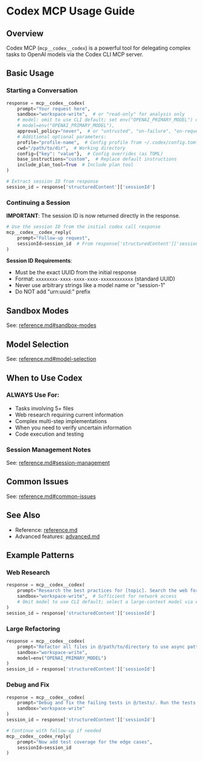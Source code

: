 # Codex MCP Usage Guide

## Overview

Codex MCP (`mcp__codex__codex`) is a powerful tool for delegating complex tasks to OpenAI models via the Codex CLI
MCP server.

## Basic Usage

### Starting a Conversation

```python
response = mcp__codex__codex(
    prompt="Your request here",
    sandbox="workspace-write",  # or "read-only" for analysis only
    # model: omit to use CLI default; set env("OPENAI_PRIMARY_MODEL") only when you must override.
    # model=env("OPENAI_PRIMARY_MODEL"),
    approval_policy="never",  # or "untrusted", "on-failure", "on-request"
    # Additional optional parameters:
    profile="profile-name",  # Config profile from ~/.codex/config.toml
    cwd="/path/to/dir",  # Working directory
    config={"key": "value"},  # Config overrides (as TOML)
    base_instructions="custom",  # Replace default instructions
    include_plan_tool=True  # Include plan tool
)

# Extract session ID from response
session_id = response['structuredContent']['sessionId']
```

### Continuing a Session

**IMPORTANT**: The session ID is now returned directly in the response.

```python
# Use the session ID from the initial codex call response
mcp__codex__codex_reply(
    prompt="Follow-up request",
    sessionId=session_id  # From response['structuredContent']['sessionId']
)
```

**Session ID Requirements**:

- Must be the exact UUID from the initial response
- Format: `xxxxxxxx-xxxx-xxxx-xxxx-xxxxxxxxxxxx` (standard UUID)
- Never use arbitrary strings like a model name or "session-1"
- Do NOT add "urn:uuid:" prefix

## Sandbox Modes

See: [reference.md#sandbox-modes](./reference.md#sandbox-modes)

## Model Selection

See: [reference.md#model-selection](./reference.md#model-selection)

## When to Use Codex

### ALWAYS Use For:

- Tasks involving 5+ files
- Web research requiring current information
- Complex multi-step implementations
- When you need to verify uncertain information
- Code execution and testing

### Session Management Notes

See: [reference.md#session-management](./reference.md#session-management)

## Common Issues

See: [reference.md#common-issues](./reference.md#common-issues)

## See Also

- Reference: [reference.md](./reference.md)
- Advanced features: [advanced.md](./advanced.md)

## Example Patterns

### Web Research

```python
response = mcp__codex__codex(
    prompt="Research the best practices for [topic]. Search the web for current information.",
    sandbox="workspace-write",  # Sufficient for network access
    # Omit model to use CLI default; select a large‑context model via env only if configured and truly needed.
)
session_id = response['structuredContent']['sessionId']
```

### Large Refactoring

```python
response = mcp__codex__codex(
    prompt="Refactor all files in @/path/to/directory to use async patterns",
    sandbox="workspace-write",
    model=env("OPENAI_PRIMARY_MODEL")
)
session_id = response['structuredContent']['sessionId']
```

### Debug and Fix

```python
response = mcp__codex__codex(
    prompt="Debug and fix the failing tests in @/tests/. Run the tests and fix any issues.",
    sandbox="workspace-write"
)
session_id = response['structuredContent']['sessionId']

# Continue with follow-up if needed
mcp__codex__codex_reply(
    prompt="Now add test coverage for the edge cases",
    sessionId=session_id
)
```
